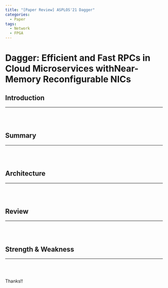 ```yaml
---
title: "[Paper Review] ASPLOS'21 Dagger"
categories:
  - Paper
tags:
  - Network
  - FPGA
---
```

# Dagger: Efficient and Fast RPCs in Cloud Microservices withNear-Memory Reconfigurable NICs


 
## Introduction
---


<br><br>
## Summary
---


<br><br>
## Architecture
---


<br><br>
## Review
---


<br><br>
## Strength & Weakness
---


<br><br>

Thanks!!